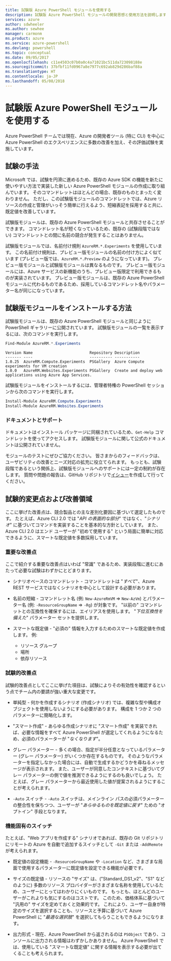 ```yaml
---
title: 試験版 Azure PowerShell モジュールを使用する
description: 試験版 Azure PowerShell モジュールの開発思想と使用方法を説明します。
services: azure
author: sdwheeler
ms.author: sewhee
manager: carmonm
ms.product: azure
ms.service: azure-powershell
ms.devlang: powershell
ms.topic: conceptual
ms.date: 09/05/2017
ms.openlocfilehash: c11e4503c07b0a0c4a71021bc511da723098188e
ms.sourcegitcommit: 37bfbf11fd0967a8e7977c692ab829d286baf88a
ms.translationtype: HT
ms.contentlocale: ja-JP
ms.lasthandoff: 05/08/2018
---
```

# <a name="using-experimental-azure-powershell-modules"></a>試験版 Azure PowerShell モジュールを使用する

Azure PowerShell チームでは現在、Azure の開発者ツール (特に CLI) を中心に Azure PowerShell のエクスペリエンスに多数の改善を加え、その評価試験を実施しています。

## <a name="experimentation-methodology"></a>試験の手法

Microsoft では、試験を円滑に進めるため、既存の Azure SDK の機能を新たに使いやすい方法で実装した新しい Azure PowerShell モジュールの作成に取り組んでいます。 そのコマンドレットはほとんどの場合、既存のものとまったく変わりません。 ただし、この試験版モジュールのコマンドレットでは、Azure リソースの作成と管理がいっそう簡単に行えるよう、短縮表記を採用すると共に、既定値を改善しています。

試験版モジュールは、既存の Azure PowerShell モジュールと共存させることができます。 コマンドレット名が短くなっているため、既存の (試験段階ではない) コマンドレットとの間に名前の競合が発生することはありません。

試験版モジュールでは、名前付け規則 `AzureRM.*.Experiments` を使用しています。 この名前付け規則は、プレビュー版モジュールの名前の付け方によく似ています (プレビュー版では、`AzureRM.*.Preview` のようになっています)。 プレビュー版モジュールと試験版モジュールは異なるものです。 プレビュー版モジュールには、Azure サービスの新機能のうち、プレビュー版限定で利用できるものが実装されています。 プレビュー版モジュールは、既存の Azure PowerShell モジュールに代わるものであるため、採用しているコマンドレット名やパラメーター名が同じになっています。

## <a name="how-to-install-an-experimental-module"></a>試験版モジュールをインストールする方法

試験版モジュールは、既存の Azure PowerShell モジュールと同じように PowerShell ギャラリーに公開されています。 試験版モジュールの一覧を表示するには、次のコマンドを実行します。

```powershell
Find-Module AzureRM.*.Experiments
```

```Output
Version Name                         Repository Description
------- ----                         ---------- -----------
1.0.25  AzureRM.Compute.Experiments  PSGallery  Azure Compute experiments for VM creation
1.0.0   AzureRM.Websites.Experiments PSGallery  Create and deploy web applications using Azure App Services.
```

試験版モジュールをインストールするには、管理者特権の PowerShell セッションから次のコマンドを実行します。

```powershell
Install-Module AzureRM.Compute.Experiments
Install-Module AzureRM.Websites.Experiments
```

### <a name="documentation-and-support"></a>ドキュメントとサポート

ドキュメントはインストール パッケージに同梱されているため、`Get-Help` コマンドレットを使ってアクセスします。 試験版モジュールに関して公式のドキュメントは公開されていません。

モジュールのテストにぜひご協力ください。 皆さまからのフィードバックは、ユーザビリティの改善とニーズ対応の拡充に役立てられます。 もっとも、試験段階であるという関係上、試験版モジュールへのサポートには一定の制約が存在します。 質問や問題の報告は、GitHub リポジトリで[イシュー](https://github.com/Azure/azure-powershell/issues)を作成して行ってください。

## <a name="experiments-and-areas-of-improvement"></a>試験的変更点および改善領域

ここに挙げた改善点は、競合製品との主な差別化要因に基づいて選定したものです。 たとえば、Azure CLI 2.0 では "_API の表面的な部分_" ではなく、"_シナリオ_" に基づいてコマンドを実装することを基本的な方針としています。
また、Azure CLI 2.0 はエンド ユーザーが "初めて使用する" という局面に簡単に対応できるように、スマートな既定値を多数採用しています。

### <a name="core-improvements"></a>重要な改善点

ここで紹介する重要な改善点はいわば "常識" であるため、実装段階に進むにあたって必要な試験はわずかにとどまります。

- シナリオベースのコマンドレット - コマンドレットは "*すべて*"、Azure REST サービスではなくシナリオを中心として設計する必要があります。

- 名前の短縮 - コマンドレット名 (例: `New-AzureRmVM` => `New-AzVm`) とパラメーター名 (例: `-ResourceGroupName` => `-Rg`) が対象です。 "以前の" コマンドレットとの互換性を確保するには、エイリアスを使用します。 "_下位互換性を備えた_" パラメーター セットを提供します。

- スマートな既定値 - "必須の" 情報を入力するためのスマートな既定値を作成します。 例: 
  - リソース グループ
  - 場所
  - 依存リソース

### <a name="experimental-improvements"></a>試験的改善点

試験的改善点としてここに挙げた項目は、試験によりその有効性を確認するという点でチーム内の要請が強い重大な変更です。

- 単純型 - 何かを作成するシナリオ (作成シナリオ) では、複雑な型や構成オブジェクトを使用しないようにする必要があります。 構成を 1 つか 2 つのパラメーターに簡略化します。

- "スマート作成" - あらゆる作成シナリオに "スマート作成" を実装できれば、必要な情報をすべて Azure PowerShell が選定してくれるようになるため、必須のパラメーターが "_なくなります_"。

- グレー パラメーター - 多くの場合、指定が半分任意となっているパラメーター (グレー パラメーター) がいくつか存在するものです。 そのようなパラメーターを指定しなかった場合には、自動で生成するかどうかを尋ねるメッセージが表示されます。 また、ユーザーが同意したコンテキストに基づいてグレー パラメーターの側で値を推測できるようにするのも良いでしょう。
  たとえば、グレー パラメーターから最近使用した値が提案されるようにすることが考えられます。

- `-Auto` スイッチ - `-Auto` スイッチは、メインライン パスの必須パラメーターの整合性を保ちつつ、ユーザーが "_あらゆるものを既定値に戻す_" ための "オプトイン" 手段となります。

### <a name="feature-specific-switches"></a>機能固有のスイッチ

たとえば、"Web アプリを作成する" シナリオであれば、既存の Git リポジトリにリモートの Azure を自動で追加するスイッチとして `-Git` または `-AddRemote` が考えられます。

- 既定値の設定機能 - `-ResourceGroupName` や `-Location` など、さまざまな局面で使用するパラメーターに既定値を設定できる機能が必要です。

- サイズの既定値 - リソースの "サイズ" は、("Standard\_DS1\_v2"、"S1" などのように) 多数のリソース プロバイダーがさまざまな名称を使用しているため、ユーザーにとってはわかりにくいものです。 もっとも、ほとんどのユーザーがこれよりも気にするのはコストです。 このため、価格体系に基づいて "汎用の" サイズを定めておくと効果的です。 これにより、ユーザー自身が特定のサイズを選択することも、リソースと予算に基づいて Azure PowerShell に "_最適な選択肢_" を選択してもらうこともできるようになります。

- 出力形式 - 現在、Azure PowerShell から返されるのは `PSObject` であり、コンソールに出力される情報はわずかしかありません。 Azure PowerShell では、使用している "スマートな既定値" に関する情報を表示する必要が出てくることも考えられます。
